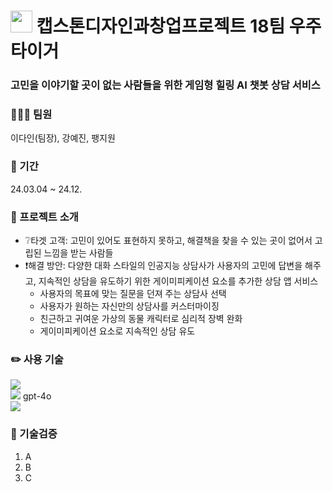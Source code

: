 # <img src="https://file.notion.so/f/f/814ce92c-f43f-4be5-b3c1-f67cf319bf48/c76f84d9-fd43-4733-8e7e-ddf5bfb4a88a/%EC%9A%B0%EC%A3%BC%ED%83%80%EC%9D%B4%EA%B1%B0_%EB%A1%9C%EA%B3%A0_black.png?id=5ae38cae-840c-4acd-bcf8-094ae7c5ea58&table=block&spaceId=814ce92c-f43f-4be5-b3c1-f67cf319bf48&expirationTimestamp=1718618400000&signature=BInsqRGl4ELkK69N2tcmCHO4nO0W11u9UhhPwXG2M6k&downloadName=%EC%9A%B0%EC%A3%BC%ED%83%80%EC%9D%B4%EA%B1%B0_%EB%A1%9C%EA%B3%A0_black.png" width="35"> 캡스톤디자인과창업프로젝트 18팀 우주타이거
### 고민을 이야기할 곳이 없는 사람들을 위한 게임형 힐링 AI 챗봇 상담 서비스

### 👩‍👧‍👧 팀원
이다인(팀장), 강예진, 팽지원
### 📆 기간
24.03.04 ~ 24.12.

### 📌 프로젝트 소개
+ ❔타겟 고객: 고민이 있어도 표현하지 못하고, 해결책을 찾을 수 있는 곳이 없어서 고립된 느낌을 받는 사람들
+ ❗해결 방안: 다양한 대화 스타일의 인공지능 상담사가 사용자의 고민에 답변을 해주고, 지속적인 상담을 유도하기 위한 게이미피케이션 요소를 추가한 상담 앱 서비스
  + 사용자의 목표에 맞는 질문을 던져 주는 상담사 선택
  + 사용자가 원하는 자신만의 상담사를 커스터마이징
  + 친근하고 귀여운 가상의 동물 캐릭터로 심리적 장벽 완화
  + 게이미피케이션 요소로 지속적인 상담 유도

### ✏️ 사용 기술
<a href="https://unity.com/kr" target="_blank"><img src="https://img.shields.io/badge/Unity-100000?style=for-the-badge&logo=unity&logoColor=white"/></a><br>
<a href="https://openai.com/index/hello-gpt-4o/" target="_blank"><img src="https://img.shields.io/badge/OpenAI-412991?style=for-the-badge&logo=openai&logoColor=white"/></a> gpt-4o<br>
<img src="https://img.shields.io/badge/SQLite-07405E?style=for-the-badge&logo=sqlite&logoColor=white"/>

### 📝 기술검증
1. A
2. B
3. C
